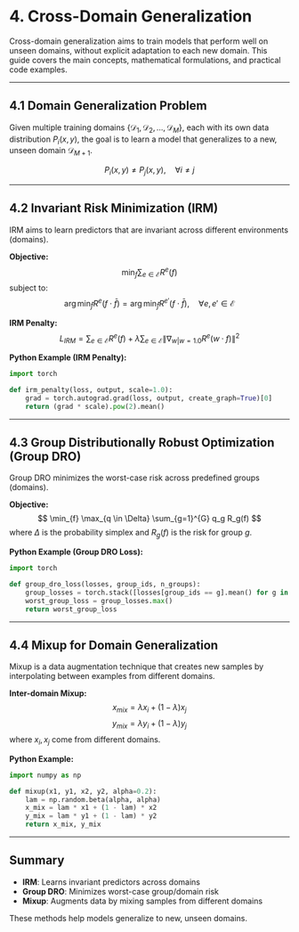 # 4. Cross-Domain Generalization

Cross-domain generalization aims to train models that perform well on unseen domains, without explicit adaptation to each new domain. This guide covers the main concepts, mathematical formulations, and practical code examples.

---

## 4.1 Domain Generalization Problem

Given multiple training domains $\{\mathcal{D}_1, \mathcal{D}_2, \ldots, \mathcal{D}_M\}$, each with its own data distribution $P_i(x, y)$, the goal is to learn a model that generalizes to a new, unseen domain $\mathcal{D}_{M+1}$.

$$
P_i(x, y) \neq P_j(x, y), \quad \forall i \neq j
$$

---

## 4.2 Invariant Risk Minimization (IRM)

IRM aims to learn predictors that are invariant across different environments (domains).

**Objective:**
$$
\min_{f} \sum_{e \in \mathcal{E}} R^e(f)
$$
subject to:
$$
\arg\min_{\bar{f}} R^e(f \cdot \bar{f}) = \arg\min_{\bar{f}} R^{e'} (f \cdot \bar{f}), \quad \forall e, e' \in \mathcal{E}
$$

**IRM Penalty:**
$$
L_{IRM} = \sum_{e \in \mathcal{E}} R^e(f) + \lambda \sum_{e \in \mathcal{E}} \|\nabla_{w|w=1.0} R^e(w \cdot f)\|^2
$$

**Python Example (IRM Penalty):**
```python
import torch

def irm_penalty(loss, output, scale=1.0):
    grad = torch.autograd.grad(loss, output, create_graph=True)[0]
    return (grad * scale).pow(2).mean()
```

---

## 4.3 Group Distributionally Robust Optimization (Group DRO)

Group DRO minimizes the worst-case risk across predefined groups (domains).

**Objective:**
$$
\min_{f} \max_{q \in \Delta} \sum_{g=1}^{G} q_g R_g(f)
$$
where $\Delta$ is the probability simplex and $R_g(f)$ is the risk for group $g$.

**Python Example (Group DRO Loss):**
```python
import torch

def group_dro_loss(losses, group_ids, n_groups):
    group_losses = torch.stack([losses[group_ids == g].mean() for g in range(n_groups)])
    worst_group_loss = group_losses.max()
    return worst_group_loss
```

---

## 4.4 Mixup for Domain Generalization

Mixup is a data augmentation technique that creates new samples by interpolating between examples from different domains.

**Inter-domain Mixup:**
$$
x_{mix} = \lambda x_i + (1-\lambda) x_j
$$
$$
y_{mix} = \lambda y_i + (1-\lambda) y_j
$$
where $x_i, x_j$ come from different domains.

**Python Example:**
```python
import numpy as np

def mixup(x1, y1, x2, y2, alpha=0.2):
    lam = np.random.beta(alpha, alpha)
    x_mix = lam * x1 + (1 - lam) * x2
    y_mix = lam * y1 + (1 - lam) * y2
    return x_mix, y_mix
```

---

## Summary
- **IRM**: Learns invariant predictors across domains
- **Group DRO**: Minimizes worst-case group/domain risk
- **Mixup**: Augments data by mixing samples from different domains

These methods help models generalize to new, unseen domains. 